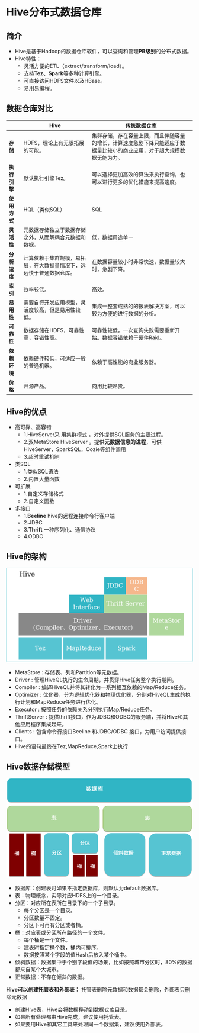 # Hive分布式数据仓库

## 简介

- Hive是基于Hadoop的数据仓库软件，可以查询和管理**PB级别**的分布式数据。
- Hive特性：
  - 灵活方便的ETL（extract/transform/load）。
  - 支持**Tez、Spark**等多种计算引擎。
  - 可直接访问HDFS文件以及HBase。
  - 易用易编程。

## 数据仓库对比

|              | **Hive**                                                     | **传统数据仓库**                                             |
| ------------ | ------------------------------------------------------------ | ------------------------------------------------------------ |
| **存储**     | HDFS，理论上有无限拓展的可能。                               | 集群存储，存在容量上限，而且伴随容量的增长，计算速度急剧下降只能适应于数据量比较小的商业应用，对于超大规模数据无能为力。 |
| **执行引擎** | 默认执行引擎Tez。                                            | 可以选择更加高效的算法来执行查询，也可以进行更多的优化措施来提高速度。 |
| **使用方式** | HQL（类似SQL）                                               | SQL                                                          |
| **灵活性**   | 元数据存储独立于数据存储之外，从而解耦合元数据和数据。       | 低，数据用途单一                                             |
| **分析速度** | 计算依赖于集群规模，易拓展，在大数据量情况下，远远快于普通数据仓库。 | 在数据容量较小时非常快速，数据量较大时，急剧下降。           |
| **索引**     | 效率较低。                                                   | 高效。                                                       |
| **易用性**   | 需要自行开发应用模型，灵活度较高，但是易用性较低。           | 集成一整套成熟的的报表解决方案，可以较为方便的进行数据的分析。 |
| **可靠性**   | 数据存储在HDFS，可靠性高，容错性高。                         | 可靠性较低，一次查询失败需要重新开始。数据容错依赖于硬件Raid。 |
| **依赖环境** | 依赖硬件较低，可适应一般的普通机器。                         | 依赖于高性能的商业服务器。                                   |
| **价格**     | 开源产品。                                                   | 商用比较昂贵。                                               |

## Hive的优点

- 高可靠、高容错
  - 1.HiveServer采 用集群模式 ，对外提供SQL服务的主要进程。
  - 2.双MetaStore HiveServer 。提供**元数据信息的进程**，可供HiveServer，SparkSQL，Oozie等组件调用
  - 3.超时重试机制
- 类SQL
  - 1.类似SQL语法
  - 2.内置大量函数
- 可扩展
  - 1.自定义存储格式
  - 2.自定义函数
- 多接口
  - 1.**Beeline**  hive的远程连接命令行客户端
  - 2.JDBC
  - 3.**Thrift** 一种序列化、通信协议
  - 4.ODBC

## Hive的架构

![12](tupian/12.png)

- MetaStore : 存储表、列和Partition等元数据。
- Driver :  管理HiveQL执行的生命周期，并贯穿Hive任务整个执行期间。
- Compiler : 编译HiveQL并将其转化为一系列相互依赖的Map/Reduce任务。
- Optimizer : 优化器，分为逻辑优化器和物理优化器，分别对HiveQL生成的执行计划和MapReduce任务进行优化。
- Executor : 按照任务的依赖关系分别执行Map/Reduce任务。
- ThriftServer : 提供thrift接口，作为JDBC和ODBC的服务端，并将Hive和其他应用程序集成起来。
- Clients : 包含命令行接口Beeline 和JDBC/ODBC 接口，为用户访问提供接口。
- Hive的语句最终在Tez,MapReduce,Spark上执行

## Hive数据存储模型

![13](tupian/13.png)

- 数据库：创建表时如果不指定数据库，则默认为default数据库。
- 表：物理概念，实际对应HDFS上的一个目录。
- 分区：对应所在表所在目录下的一个子目录。
  - 每个分区是一个目录。
  - 分区数量不固定。
  - 分区下可再有分区或者桶。
- 桶：对应表或分区所在路径的一个文件。
  - 每个桶是一个文件。
  - 建表时指定桶个数，桶内可排序。
  - 数据按照某个字段的值Hash后放入某个桶中。
- 倾斜数据：数据集中于个别字段值的场景，比如按照城市分区时，80%的数据都来自某个大城市。
- 正常数据：不存在倾斜的数据。

**Hive可以创建托管表和外部表：** 托管表删除元数据和数据都会删除，外部表只删除元数据

- 创建Hive表，Hive会将数据移动到数据仓库目录。
- 如果所有处理都由Hive完成，建议使用托管表。
- 如果要用Hive和其它工具来处理同一个数据集，建议使用外部表。
